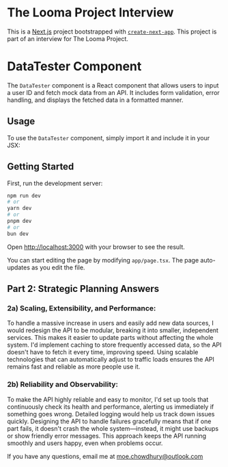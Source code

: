 # The Looma Project Interview

This is a [Next.js](https://nextjs.org) project bootstrapped with [`create-next-app`](https://nextjs.org/docs/app/api-reference/cli/create-next-app). This project is part of an interview for The Looma Project.

# DataTester Component

The `DataTester` component is a React component that allows users to input a user ID and fetch mock data from an API. It includes form validation, error handling, and displays the fetched data in a formatted manner. 

## Usage

To use the `DataTester` component, simply import it and include it in your JSX:

## Getting Started

First, run the development server:

```bash
npm run dev
# or
yarn dev
# or
pnpm dev
# or
bun dev
```

Open [http://localhost:3000](http://localhost:3000) with your browser to see the result.

You can start editing the page by modifying `app/page.tsx`. The page auto-updates as you edit the file.

## Part 2: Strategic Planning Answers


### 2a) Scaling, Extensibility, and Performance:
To handle a massive increase in users and easily add new data sources, I would redesign the API to be modular, breaking it into smaller, independent services. This makes it easier to update parts without affecting the whole system. I'd implement caching to store frequently accessed data, so the API doesn't have to fetch it every time, improving speed. Using scalable technologies that can automatically adjust to traffic loads ensures the API remains fast and reliable as more people use it.

### 2b) Reliability and Observability:
To make the API highly reliable and easy to monitor, I'd set up tools that continuously check its health and performance, alerting us immediately if something goes wrong. Detailed logging would help us track down issues quickly. Designing the API to handle failures gracefully means that if one part fails, it doesn't crash the whole system—instead, it might use backups or show friendly error messages. This approach keeps the API running smoothly and users happy, even when problems occur.

If you have any questions, email me at moe.chowdhury@outlook.com
